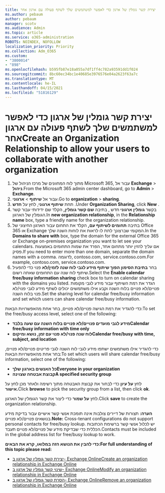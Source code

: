 ```yaml
---
title: יצירת קשר גומלין של ארגון כדי לאפשר למשתמשים שלך לשתף פעולה עם ארגון אחר
ms.author: pebaum
author: pebaum
manager: scotv
ms.audience: Admin
ms.topic: article
ms.service: o365-administration
ROBOTS: NOINDEX, NOFOLLOW
localization_priority: Priority
ms.collection: Adm_O365
ms.custom:
- "3800014"
- "898"
ms.openlocfilehash: b595fb87e18a055a7df1ff4c782a93591dd1f024
ms.sourcegitcommit: 8bc60ec34bc1e40685e3976576e04a2623f63a7c
ms.translationtype: MT
ms.contentlocale: he-IL
ms.lasthandoff: 04/15/2021
ms.locfileid: "51816129"
---
```

# <a name="create-an-organization-relationship-to-allow-your-users-to-collaborate-with-another-organization"></a><span data-ttu-id="2182b-102">יצירת קשר גומלין של ארגון כדי לאפשר למשתמשים שלך לשתף פעולה עם ארגון אחר</span><span class="sxs-lookup"><span data-stu-id="2182b-102">Create an Organization Relationship to allow your users to collaborate with another organization</span></span>

1. <span data-ttu-id="2182b-103">מתוך לוח המחוונים של מרכז הניהול של Microsoft 365, עבור אל **Exchange**  >  **ניהול**.</span><span class="sxs-lookup"><span data-stu-id="2182b-103">From the Microsoft 365 admin center dashboard, go to **Admin** > **Exchange**.</span></span>
2. <span data-ttu-id="2182b-104">עבור אל **שיתוף**  >  **ארגוני**.</span><span class="sxs-lookup"><span data-stu-id="2182b-104">Go to **organization** > **sharing**.</span></span>
3. <span data-ttu-id="2182b-105">תחת **שיתוף ארגוני**, לחץ על **חדש** .</span><span class="sxs-lookup"><span data-stu-id="2182b-105">Under **Organization Sharing**, click **New** .</span></span>
4. <span data-ttu-id="2182b-106">בקשר **גומלין ארגוני** חדש , בתיבה **שם קשר גומלין,** הקלד שם ידידותי עבור קשר הגומלין של הארגון.</span><span class="sxs-lookup"><span data-stu-id="2182b-106">In **new organization relationship**, in the **Relationship name** box, type a friendly name for the organization relationship.</span></span>
5. <span data-ttu-id="2182b-107">בתיבה **תחומים לשיתוף עם,** הקלד את התחום עבור הארגון החיצוני של Office 365 או Exchange המקומי שברצונך לתת לו לראות את לוחות השנה שלך.</span><span class="sxs-lookup"><span data-stu-id="2182b-107">In the **Domains to share with** box, type the domain for the external Office 365 or Exchange on-premises organization you want to let see your calendars.</span></span> <span data-ttu-id="2182b-108">אם עליך להזין יותר מתחום אחד, הפרד את שמות התחומים באמצעות פסיק.</span><span class="sxs-lookup"><span data-stu-id="2182b-108">If you need to enter more than one domain, separate the domain names with a comma.</span></span> <span data-ttu-id="2182b-109">לדוגמה, contoso.com, service.contoso.com.</span><span class="sxs-lookup"><span data-stu-id="2182b-109">For example, contoso.com, service.contoso.com.</span></span>
6. <span data-ttu-id="2182b-110">בחר **בתיבת הסימון הפוך שיתוף מידע לגבי לוח שנה לזמין/לא** פנוי כדי להפעיל שיתוף לוח שנה עם התחומים שאתה רשום.</span><span class="sxs-lookup"><span data-stu-id="2182b-110">Select the **Enable calendar free/busy information sharing** check box to turn on calendar sharing with the domains you listed.</span></span> <span data-ttu-id="2182b-111">הגדר את רמת השיתוף עבור מידע לגבי מקומות פנויים/לא פנויים בלוח השנה וקבע אילו משתמשים יכולים לשתף מידע לגבי פנוי/לא פנוי בלוח השנה.</span><span class="sxs-lookup"><span data-stu-id="2182b-111">Set the sharing level for calendar free/busy information and set which users can share calendar free/busy information.</span></span>  

<span data-ttu-id="2182b-112">כדי להגדיר את רמת הגישה פנויים/לא פנויים, בחר אחת מהאפשרויות הבאות:</span><span class="sxs-lookup"><span data-stu-id="2182b-112">To set the free/busy access level, select one of the following:</span></span>

- <span data-ttu-id="2182b-113">**מידע לגבי מועדים פנויים/לא פנויים בלוח השנה עם שעה בלבד**</span><span class="sxs-lookup"><span data-stu-id="2182b-113">**Calendar free/busy information with time only**</span></span>
- <span data-ttu-id="2182b-114">**לוח שנה פנוי/לא פנוי עם זמן, נושא ומיקום**</span><span class="sxs-lookup"><span data-stu-id="2182b-114">**Calendar free/busy with time, subject, and location**</span></span>  

 <span data-ttu-id="2182b-115">כדי להגדיר אילו משתמשים ישתפו מידע לגבי לוח השנה לגבי פריטים פנויים/לא פנויים, בחר אחת מהאפשרויות הבאות:</span><span class="sxs-lookup"><span data-stu-id="2182b-115">To set which users will share calendar free/busy information, select one of the following:</span></span>

- <span data-ttu-id="2182b-116">**כל האנשים בארגון שלך**</span><span class="sxs-lookup"><span data-stu-id="2182b-116">**Everyone in your organization**</span></span>
- <span data-ttu-id="2182b-117">**קבוצת אבטחה שצוינה**</span><span class="sxs-lookup"><span data-stu-id="2182b-117">**A specified security group**</span></span>  

<span data-ttu-id="2182b-118">לחץ **על עיון** כדי לבחור את קבוצת האבטחה מתוך רשימה ולאחר מכן לחץ על **אישור.**</span><span class="sxs-lookup"><span data-stu-id="2182b-118">Click **browse** to pick the security group from a list, then click **ok**.</span></span>

<span data-ttu-id="2182b-119">לחץ **על שמור** כדי ליצור את קשר הגומלין של הארגון.</span><span class="sxs-lookup"><span data-stu-id="2182b-119">Click **save** to create the organization relationship.</span></span>  

<span data-ttu-id="2182b-120">**הערה:** תצורות של דיירים צולבות אינה תומכת אנשי קשר אישיים עבור בדיקת מידע בנושאים פנויים/לא פנויים.</span><span class="sxs-lookup"><span data-stu-id="2182b-120">**Note:** Cross-tenant configurations do not support personal contacts for free/busy lookup.</span></span> <span data-ttu-id="2182b-121">יש לכלול אנשי קשר ברשימת הכתובות הכללית כדי שבדיקת מידע של פנויים/לא פנויים תעבד.</span><span class="sxs-lookup"><span data-stu-id="2182b-121">Contacts must be included in the global address list for free/busy lookup to work.</span></span>

<span data-ttu-id="2182b-122">**כדי להבין את הנושא הזה במלואו, קרא את הבאים:**</span><span class="sxs-lookup"><span data-stu-id="2182b-122">**For full understanding of this topic please read:**</span></span>

- [<span data-ttu-id="2182b-123">יצירת קשר גומלין של ארגון ב- Exchange Online</span><span class="sxs-lookup"><span data-stu-id="2182b-123">Create an organization relationship in Exchange Online</span></span>](https://docs.microsoft.com/exchange/sharing/organization-relationships/create-an-organization-relationship)
- [<span data-ttu-id="2182b-124">שינוי קשר גומלין של ארגון ב- Exchange Online</span><span class="sxs-lookup"><span data-stu-id="2182b-124">Modify an organization relationship in Exchange Online</span></span>](https://docs.microsoft.com/exchange/sharing/organization-relationships/modify-an-organization-relationship)
- [<span data-ttu-id="2182b-125">הסרת קשר גומלין של ארגון ב- Exchange Online</span><span class="sxs-lookup"><span data-stu-id="2182b-125">Remove an organization relationship in Exchange Online</span></span>](https://docs.microsoft.com/exchange/sharing/organization-relationships/remove-an-organization-relationship)
